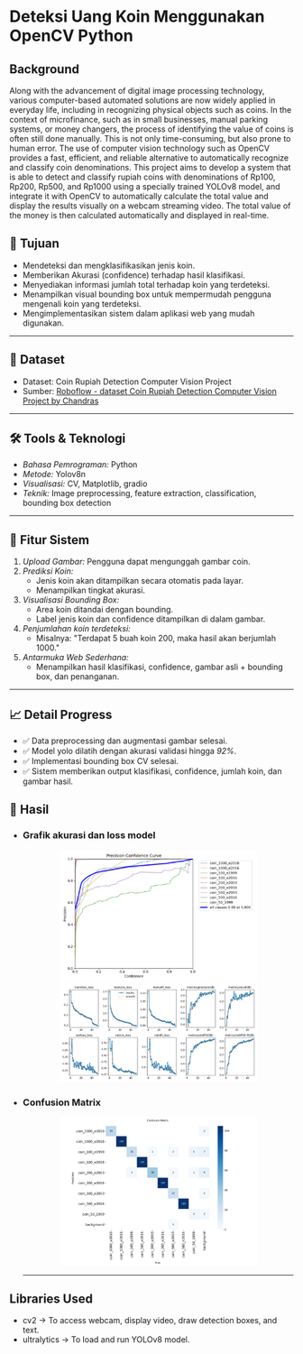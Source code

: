 # Deteksi Uang Koin Menggunakan OpenCV Python


## Background

Along with the advancement of digital image processing technology, various computer-based automated solutions are now widely applied in everyday life, including in recognizing physical objects such as coins. In the context of microfinance, such as in small businesses, manual parking systems, or money changers, the process of identifying the value of coins is often still done manually. This is not only time-consuming, but also prone to human error. 
The use of computer vision technology such as OpenCV provides a fast, efficient, and reliable alternative to automatically recognize and classify coin denominations. This project aims to develop a system that is able to detect and classify rupiah coins with denominations of Rp100, Rp200, Rp500, and Rp1000 using a specially trained YOLOv8 model, and integrate it with OpenCV to automatically calculate the total value and display the results visually on a webcam streaming video. 
The total value of the money is then calculated automatically and displayed in real-time.

## 🎯 Tujuan
- Mendeteksi dan mengklasifikasikan jenis koin.
- Memberikan Akurasi (confidence) terhadap hasil klasifikasi.
- Menyediakan informasi jumlah total terhadap koin yang terdeteksi.
- Menampilkan visual bounding box untuk mempermudah pengguna mengenali koin yang terdeteksi.
- Mengimplementasikan sistem dalam aplikasi web yang mudah digunakan.

---

## 📁 Dataset
- Dataset: Coin Rupiah Detection Computer Vision Project 
- Sumber: [Roboflow - dataset Coin Rupiah Detection Computer Vision Project by Chandras](https://universe.roboflow.com/chandras/coin-rupiah-detection)

---

## 🛠 Tools & Teknologi
- *Bahasa Pemrograman:* Python  
- *Metode:* Yolov8n
- *Visualisasi:* CV, Matplotlib, gradio
- *Teknik:* Image preprocessing, feature extraction, classification, bounding box detection  

---

## 🚀 Fitur Sistem
1. *Upload Gambar:* Pengguna dapat mengunggah gambar coin.
2. *Prediksi Koin:*
   - Jenis koin akan ditampilkan secara otomatis pada layar.
   - Menampilkan tingkat akurasi.
3. *Visualisasi Bounding Box:*
   - Area koin ditandai dengan bounding.
   - Label jenis koin dan confidence ditampilkan di dalam gambar.
4. *Penjumlahan koin terdeteksi:*
   - Misalnya: "Terdapat 5 buah koin 200, maka hasil akan berjumlah 1000."
5. *Antarmuka Web Sederhana:*
   - Menampilkan hasil klasifikasi, confidence, gambar asli + bounding box, dan penanganan.

---

## 📈 Detail Progress 
- ✅ Data preprocessing dan augmentasi gambar selesai.
- ✅ Model yolo dilatih dengan akurasi validasi hingga *92%*.
- ✅ Implementasi bounding box CV selesai.
- ✅ Sistem memberikan output klasifikasi, confidence, jumlah koin, dan gambar hasil.

## 🚀 Hasil 
- ### Grafik akurasi dan loss model
  <p align="center">
   <img src="P_curve.png" width="350"/>
   <img src="results.png" width="350"/>
  </p>
 
- ### Confusion Matrix
  <p align="center">
  <img src="confusion_matrix.png" width="350"/>
  </p>


  ---
## Libraries Used
- cv2 → To access webcam, display video, draw detection boxes, and text.
- ultralytics → To load and run YOLOv8 model.
